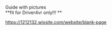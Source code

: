 Guide with pictures  <br>
**fit for Driver4vr only!!! **

https://1212132.wixsite.com/website/blank-page <br>
